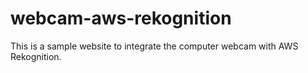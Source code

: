 # webcam-aws-rekognition
This is a sample website to integrate the computer webcam with AWS Rekognition.
